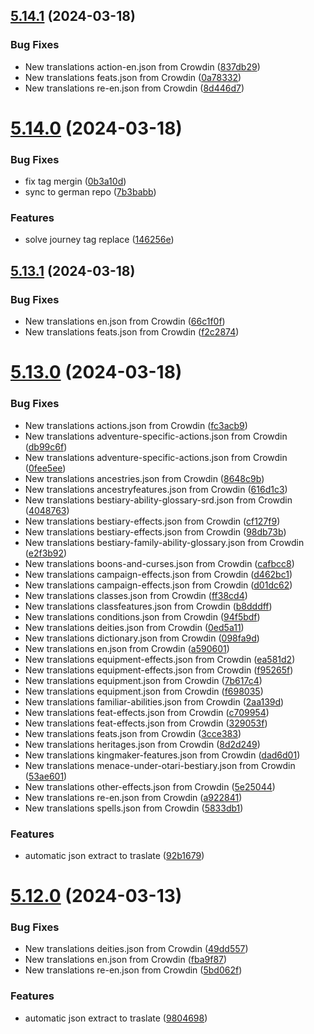 ## [5.14.1](https://github.com/allnnde/pf2e-esp-translation/compare/v5.14.0...v5.14.1) (2024-03-18)


### Bug Fixes

* New translations action-en.json from Crowdin ([837db29](https://github.com/allnnde/pf2e-esp-translation/commit/837db29f0765637eae360c1a2e1316bd24799094))
* New translations feats.json from Crowdin ([0a78332](https://github.com/allnnde/pf2e-esp-translation/commit/0a7833215ccb3224233e3dfe4f461a76f3de6cc3))
* New translations re-en.json from Crowdin ([8d446d7](https://github.com/allnnde/pf2e-esp-translation/commit/8d446d7ecd825eda32d95b9f8a0630e6098845f7))



# [5.14.0](https://github.com/allnnde/pf2e-esp-translation/compare/v5.13.1...v5.14.0) (2024-03-18)


### Bug Fixes

* fix tag mergin ([0b3a10d](https://github.com/allnnde/pf2e-esp-translation/commit/0b3a10d4e67a0d5b25a9236f3e07186e4f342c4d))
* sync to german repo ([7b3babb](https://github.com/allnnde/pf2e-esp-translation/commit/7b3babbe2bb1aa58fb73e512559f4547a7b2f884))


### Features

* solve journey tag replace ([146256e](https://github.com/allnnde/pf2e-esp-translation/commit/146256ee99664e4e1d668fb290c3089c936722aa))



## [5.13.1](https://github.com/allnnde/pf2e-esp-translation/compare/v5.13.0...v5.13.1) (2024-03-18)


### Bug Fixes

* New translations en.json from Crowdin ([66c1f0f](https://github.com/allnnde/pf2e-esp-translation/commit/66c1f0fc1fe9089086884eede02367292c60b1fa))
* New translations feats.json from Crowdin ([f2c2874](https://github.com/allnnde/pf2e-esp-translation/commit/f2c28747dbff8b6cf0ea089e8e414ea275dbefff))



# [5.13.0](https://github.com/allnnde/pf2e-esp-translation/compare/v5.12.0...v5.13.0) (2024-03-18)


### Bug Fixes

* New translations actions.json from Crowdin ([fc3acb9](https://github.com/allnnde/pf2e-esp-translation/commit/fc3acb906d621fe3b6e162a17738305b4f5d9fd2))
* New translations adventure-specific-actions.json from Crowdin ([db99c6f](https://github.com/allnnde/pf2e-esp-translation/commit/db99c6ff37418cac57695c6b7647e09592a0eeac))
* New translations adventure-specific-actions.json from Crowdin ([0fee5ee](https://github.com/allnnde/pf2e-esp-translation/commit/0fee5ee52c5a37f1ad7e367c8fe16c0927f341c9))
* New translations ancestries.json from Crowdin ([8648c9b](https://github.com/allnnde/pf2e-esp-translation/commit/8648c9bc7669091a9ae3ffd75502a62df2a64594))
* New translations ancestryfeatures.json from Crowdin ([616d1c3](https://github.com/allnnde/pf2e-esp-translation/commit/616d1c35896a4ffb1984a21c9644cd387feef934))
* New translations bestiary-ability-glossary-srd.json from Crowdin ([4048763](https://github.com/allnnde/pf2e-esp-translation/commit/4048763fa856b496e4446b1b4d326b30010726b3))
* New translations bestiary-effects.json from Crowdin ([cf127f9](https://github.com/allnnde/pf2e-esp-translation/commit/cf127f958ff8fb762b260d1aa4008cf3779433c4))
* New translations bestiary-effects.json from Crowdin ([98db73b](https://github.com/allnnde/pf2e-esp-translation/commit/98db73bc41fee1923db5fc820e3bfd8568d489a4))
* New translations bestiary-family-ability-glossary.json from Crowdin ([e2f3b92](https://github.com/allnnde/pf2e-esp-translation/commit/e2f3b92f98698f3402a9a52916a4c8c3a8edafc7))
* New translations boons-and-curses.json from Crowdin ([cafbcc8](https://github.com/allnnde/pf2e-esp-translation/commit/cafbcc81dcd05dd78bba3c7eb7c6e0e7bc05fccc))
* New translations campaign-effects.json from Crowdin ([d462bc1](https://github.com/allnnde/pf2e-esp-translation/commit/d462bc137f38ebc0c3e162078cbfb20f8c82cb36))
* New translations campaign-effects.json from Crowdin ([d01dc62](https://github.com/allnnde/pf2e-esp-translation/commit/d01dc6262b5672309cd5e0c0136eb115f3a4637e))
* New translations classes.json from Crowdin ([ff38cd4](https://github.com/allnnde/pf2e-esp-translation/commit/ff38cd4e6bdb45039dca83df88dc68c026fb785a))
* New translations classfeatures.json from Crowdin ([b8dddff](https://github.com/allnnde/pf2e-esp-translation/commit/b8dddffcbb9460b8d3459b2dd8903507df7df2b5))
* New translations conditions.json from Crowdin ([94f5bdf](https://github.com/allnnde/pf2e-esp-translation/commit/94f5bdf18c84935290a6648fb6ded299a904e5c1))
* New translations deities.json from Crowdin ([0ed5a11](https://github.com/allnnde/pf2e-esp-translation/commit/0ed5a11258930bab63b33e23e7124f2db0b15eac))
* New translations dictionary.json from Crowdin ([098fa9d](https://github.com/allnnde/pf2e-esp-translation/commit/098fa9d0474f7fd668580e955b2d0df0210b8e70))
* New translations en.json from Crowdin ([a590601](https://github.com/allnnde/pf2e-esp-translation/commit/a590601bc766de0dc5ec981ee1ff9773fd9506fe))
* New translations equipment-effects.json from Crowdin ([ea581d2](https://github.com/allnnde/pf2e-esp-translation/commit/ea581d2b7523676b35411a6a157a7a4be430ad2f))
* New translations equipment-effects.json from Crowdin ([f95265f](https://github.com/allnnde/pf2e-esp-translation/commit/f95265f14e3d6ed947db72911a2a6c5a472e0521))
* New translations equipment.json from Crowdin ([7b617c4](https://github.com/allnnde/pf2e-esp-translation/commit/7b617c49530207da6f7ad6244d1998289a1afc06))
* New translations equipment.json from Crowdin ([f698035](https://github.com/allnnde/pf2e-esp-translation/commit/f69803551a56d37ae83584e9bf0fa82702d8eefd))
* New translations familiar-abilities.json from Crowdin ([2aa139d](https://github.com/allnnde/pf2e-esp-translation/commit/2aa139d045312056d6b66040a7a7216c3c9e797b))
* New translations feat-effects.json from Crowdin ([c709954](https://github.com/allnnde/pf2e-esp-translation/commit/c709954d749946ed9b3d0317600b806754f859ec))
* New translations feat-effects.json from Crowdin ([329053f](https://github.com/allnnde/pf2e-esp-translation/commit/329053f50a7c8e9ea96ee53ada79239fd314db38))
* New translations feats.json from Crowdin ([3cce383](https://github.com/allnnde/pf2e-esp-translation/commit/3cce383584721cad6023bfdbb07ed74237e2f3b8))
* New translations heritages.json from Crowdin ([8d2d249](https://github.com/allnnde/pf2e-esp-translation/commit/8d2d249f8ec98e612a55bc55c0a80c2290f26848))
* New translations kingmaker-features.json from Crowdin ([dad6d01](https://github.com/allnnde/pf2e-esp-translation/commit/dad6d0184d321371fe80ff4f641a0ec85977d4e9))
* New translations menace-under-otari-bestiary.json from Crowdin ([53ae601](https://github.com/allnnde/pf2e-esp-translation/commit/53ae601600d2d4f60deb9495cf3c3321ce67b270))
* New translations other-effects.json from Crowdin ([5e25044](https://github.com/allnnde/pf2e-esp-translation/commit/5e250446723b56a9a37af4622bff52aa83a440d6))
* New translations re-en.json from Crowdin ([a922841](https://github.com/allnnde/pf2e-esp-translation/commit/a922841ca314e49814ca003195ee8c5d2e239459))
* New translations spells.json from Crowdin ([5833db1](https://github.com/allnnde/pf2e-esp-translation/commit/5833db1de320315d7809eb64740d6b5319da8ed1))


### Features

* automatic json extract to traslate ([92b1679](https://github.com/allnnde/pf2e-esp-translation/commit/92b167933002bf71a5dd7af3e2ce71dbe1ed68f2))



# [5.12.0](https://github.com/allnnde/pf2e-esp-translation/compare/v5.11.1...v5.12.0) (2024-03-13)


### Bug Fixes

* New translations deities.json from Crowdin ([49dd557](https://github.com/allnnde/pf2e-esp-translation/commit/49dd5572f09f7bfc85f691fd6fd4d6e9919fad96))
* New translations en.json from Crowdin ([fba9f87](https://github.com/allnnde/pf2e-esp-translation/commit/fba9f879508481e78d603e43aa260e7bd236e820))
* New translations re-en.json from Crowdin ([5bd062f](https://github.com/allnnde/pf2e-esp-translation/commit/5bd062fe114d428d6c00f8511ec400eec1ec2651))


### Features

* automatic json extract to traslate ([9804698](https://github.com/allnnde/pf2e-esp-translation/commit/980469814458e8292c36998dc34902e6f054a7af))



